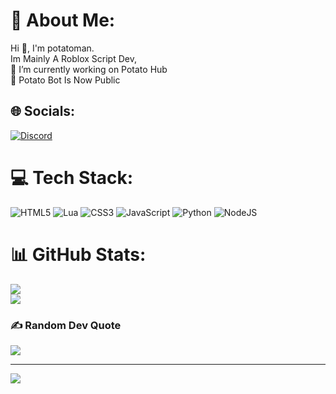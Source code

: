 # 💫 About Me:
Hi 👋, I'm potatoman.<br>Im Mainly A Roblox Script Dev,<br>🔭 I’m currently working on Potato Hub<br>🏁 Potato Bot Is Now Public


## 🌐 Socials:
[![Discord](https://img.shields.io/badge/Discord-%237289DA.svg?logo=discord&logoColor=white)](https://discord.gg/https://discord.gg/QxEPFKGx3h) 

# 💻 Tech Stack:
![HTML5](https://img.shields.io/badge/html5-%23E34F26.svg?style=flat&logo=html5&logoColor=white) ![Lua](https://img.shields.io/badge/lua-%232C2D72.svg?style=flat&logo=lua&logoColor=white) ![CSS3](https://img.shields.io/badge/css3-%231572B6.svg?style=flat&logo=css3&logoColor=white) ![JavaScript](https://img.shields.io/badge/javascript-%23323330.svg?style=flat&logo=javascript&logoColor=%23F7DF1E) ![Python](https://img.shields.io/badge/python-3670A0?style=flat&logo=python&logoColor=ffdd54) ![NodeJS](https://img.shields.io/badge/node.js-6DA55F?style=flat&logo=node.js&logoColor=white)
# 📊 GitHub Stats:
![](https://github-readme-streak-stats.herokuapp.com/?user=potatoman42o&theme=dark&hide_border=false)<br/>
![](https://lanyard.cnrad.dev/api/789147804109897759)
### ✍️ Random Dev Quote
![](https://quotes-github-readme.vercel.app/api?type=horizontal&theme=gruvbox)

---
[![](https://visitcount.itsvg.in/api?id=potatoman42o&icon=2&color=12)](https://visitcount.itsvg.in)

<!-- Proudly created with GPRM ( https://gprm.itsvg.in ) -->
